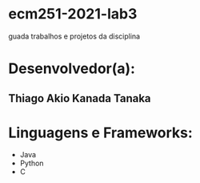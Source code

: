 # ecm251-2021-lab3
guada trabalhos e projetos da disciplina

# Desenvolvedor(a):
## Thiago Akio Kanada Tanaka

# Linguagens e Frameworks: 
- Java
- Python
- C
